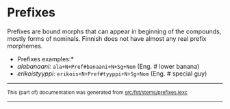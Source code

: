 # Prefixes
Prefixes are bound morphs that can appear in beginning of the compounds,
mostly forms of nominals. Finnish does not have almost any real prefix 
morphemes.

* Prefixes examples:*
* *alabanaani:* `ala+N+Pref#banaani+N+Sg+Nom` (Eng. # lower banana)
* *erikoistyyppi:* `erikois+N+Pref#tyyppi+N+Sg+Nom` (Eng. # special guy)

* * *

<small>This (part of) documentation was generated from [src/fst/stems/prefixes.lexc](https://github.com/giellalt/lang-fin/blob/main/src/fst/stems/prefixes.lexc)</small>

---

